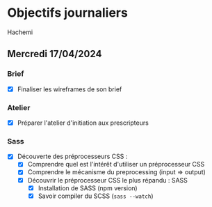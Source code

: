 # Objectifs journaliers

Hachemi

## Mercredi 17/04/2024

### Brief

- [x] Finaliser les wireframes de son brief

### Atelier

- [x] Préparer l'atelier d'initiation aux prescripteurs

### Sass

- [x] Découverte des préprocesseurs CSS :
  - [x] Comprendre quel est l'intérêt d'utiliser un préprocesseur CSS
  - [x] Comprendre le mécanisme du preprocessing (input => output)
  - [x] Découvrir le préprocesseur CSS le plus répandu : SASS
    - [x] Installation de SASS (npm version)
    - [x] Savoir compiler du SCSS (`sass --watch`)
